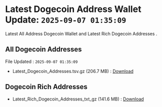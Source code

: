 # Latest Dogecoin Address Wallet Update: `2025-09-07 01:35:09`

Latest All Address Dogecoin Wallet and Latest Rich Dogecoin Addresses .

## All Dogecoin Addresses

File Updated : `2025-09-07 01:35:09`

- Latest_Dogecoin_Addresses.tsv.gz (206.7 MB) : [Download](https://github.com/Pymmdrza/Rich-Address-Wallet/releases/tag/Dogecoin)

## Dogecoin Rich Addresses

- Latest_Rich_Dogecoin_Addresses_txt_gz (141.6 MB) : [Download](https://github.com/Pymmdrza/Rich-Address-Wallet/releases/tag/Dogecoin)
